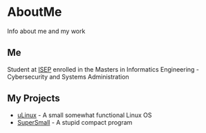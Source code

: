 # AboutMe
Info about me and my work

## Me
Student at [ISEP](https://isep.ipp.pt) enrolled in the Masters in Informatics Engineering - Cybersecurity and Systems Administration

## My Projects
 - [uLinux](ulinux.md) - A small somewhat functional Linux OS
 - [SuperSmall](supersmall.md) - A stupid compact program
